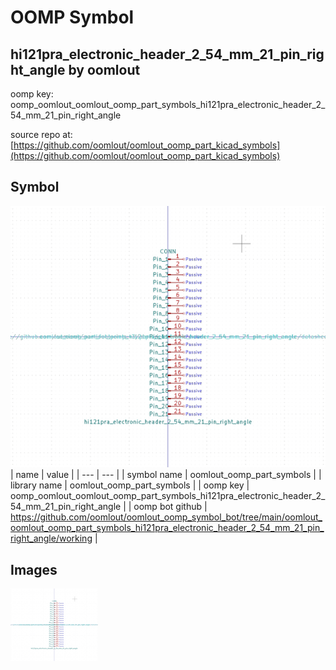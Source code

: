 # OOMP Symbol  
## hi121pra_electronic_header_2_54_mm_21_pin_right_angle  by oomlout  
  
oomp key: oomp_oomlout_oomlout_oomp_part_symbols_hi121pra_electronic_header_2_54_mm_21_pin_right_angle  
  
source repo at: [https://github.com/oomlout/oomlout_oomp_part_kicad_symbols](https://github.com/oomlout/oomlout_oomp_part_kicad_symbols)  
## Symbol  
  
[![working.png](working_600.png)](working.png)  
| name | value | 
| --- | --- | 
| symbol name | oomlout_oomp_part_symbols | 
| library name | oomlout_oomp_part_symbols | 
| oomp key | oomp_oomlout_oomlout_oomp_part_symbols_hi121pra_electronic_header_2_54_mm_21_pin_right_angle | 
| oomp bot github | https://github.com/oomlout/oomlout_oomp_symbol_bot/tree/main/oomlout_oomlout_oomp_part_symbols_hi121pra_electronic_header_2_54_mm_21_pin_right_angle/working | 
## Images  
  
[![working.png](working_140.png)](working.png)  
